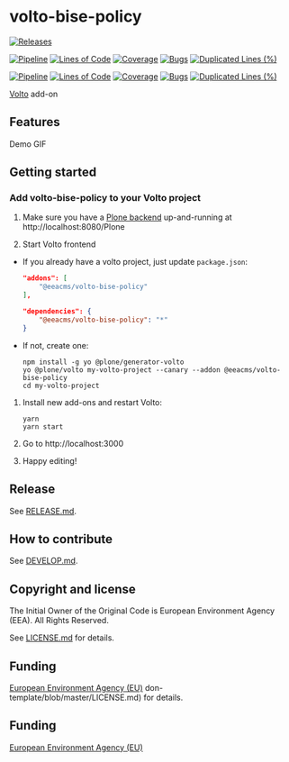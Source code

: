 # volto-bise-policy

[![Releases](https://img.shields.io/github/v/release/eea/volto-bise-policy)](https://github.com/eea/volto-bise-policy/releases)

[![Pipeline](https://ci.eionet.europa.eu/buildStatus/icon?job=volto-addons%2Fvolto-bise-policy%2Fmaster&subject=master)](https://ci.eionet.europa.eu/view/Github/job/volto-addons/job/volto-bise-policy/job/master/display/redirect)
[![Lines of Code](https://sonarqube.eea.europa.eu/api/project_badges/measure?project=volto-bise-policy-master&metric=ncloc)](https://sonarqube.eea.europa.eu/dashboard?id=volto-bise-policy-master)
[![Coverage](https://sonarqube.eea.europa.eu/api/project_badges/measure?project=volto-bise-policy-master&metric=coverage)](https://sonarqube.eea.europa.eu/dashboard?id=volto-bise-policy-master)
[![Bugs](https://sonarqube.eea.europa.eu/api/project_badges/measure?project=volto-bise-policy-master&metric=bugs)](https://sonarqube.eea.europa.eu/dashboard?id=volto-bise-policy-master)
[![Duplicated Lines (%)](https://sonarqube.eea.europa.eu/api/project_badges/measure?project=volto-bise-policy-master&metric=duplicated_lines_density)](https://sonarqube.eea.europa.eu/dashboard?id=volto-bise-policy-master)

[![Pipeline](https://ci.eionet.europa.eu/buildStatus/icon?job=volto-addons%2Fvolto-bise-policy%2Fdevelop&subject=develop)](https://ci.eionet.europa.eu/view/Github/job/volto-addons/job/volto-bise-policy/job/develop/display/redirect)
[![Lines of Code](https://sonarqube.eea.europa.eu/api/project_badges/measure?project=volto-bise-policy-develop&metric=ncloc)](https://sonarqube.eea.europa.eu/dashboard?id=volto-bise-policy-develop)
[![Coverage](https://sonarqube.eea.europa.eu/api/project_badges/measure?project=volto-bise-policy-develop&metric=coverage)](https://sonarqube.eea.europa.eu/dashboard?id=volto-bise-policy-develop)
[![Bugs](https://sonarqube.eea.europa.eu/api/project_badges/measure?project=volto-bise-policy-develop&metric=bugs)](https://sonarqube.eea.europa.eu/dashboard?id=volto-bise-policy-develop)
[![Duplicated Lines (%)](https://sonarqube.eea.europa.eu/api/project_badges/measure?project=volto-bise-policy-develop&metric=duplicated_lines_density)](https://sonarqube.eea.europa.eu/dashboard?id=volto-bise-policy-develop)

[Volto](https://github.com/plone/volto) add-on

## Features

Demo GIF

## Getting started

### Add volto-bise-policy to your Volto project

1. Make sure you have a [Plone backend](https://plone.org/download) up-and-running at http://localhost:8080/Plone

1. Start Volto frontend

- If you already have a volto project, just update `package.json`:

  ```JSON
  "addons": [
      "@eeacms/volto-bise-policy"
  ],

  "dependencies": {
      "@eeacms/volto-bise-policy": "*"
  }
  ```

- If not, create one:

  ```
  npm install -g yo @plone/generator-volto
  yo @plone/volto my-volto-project --canary --addon @eeacms/volto-bise-policy
  cd my-volto-project
  ```

1. Install new add-ons and restart Volto:

   ```
   yarn
   yarn start
   ```

1. Go to http://localhost:3000

1. Happy editing!

## Release

See [RELEASE.md](https://github.com/eea/volto-bise-policy/blob/master/RELEASE.md).

## How to contribute

See [DEVELOP.md](https://github.com/eea/volto-bise-policy/blob/master/DEVELOP.md).

## Copyright and license

The Initial Owner of the Original Code is European Environment Agency (EEA).
All Rights Reserved.

See [LICENSE.md](https://github.com/eea/volto-bise-policy/blob/master/LICENSE.md) for details.

## Funding

[European Environment Agency (EU)](http://eea.europa.eu)
don-template/blob/master/LICENSE.md) for details.

## Funding

[European Environment Agency (EU)](http://eea.europa.eu)
